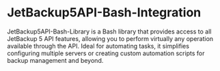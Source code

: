 # JetBackup5API-Bash-Integration
JetBackup5API-Bash-Library is a Bash library that provides access to all JetBackup 5 API features, allowing you to perform virtually any operation available through the API. Ideal for automating tasks, it simplifies configuring multiple servers or creating custom automation scripts for backup management and beyond.

